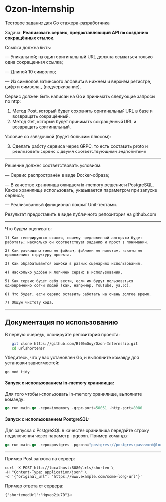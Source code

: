 # Ozon-Internship
Тестовое задание для Go стажера-разработчика 

Задача: **Реализовать сервис, предоставляющий API по созданию сокращённых ссылок.**

Ссылка должна быть:

— Уникальной; на один оригинальный URL должна ссылаться только одна сокращенная ссылка;

— Длиной 10 символов;

— Из символов латинского алфавита в нижнем и верхнем регистре, цифр и символа _ (подчеркивание).

Сервис должен быть написан на Go и принимать следующие запросы по http:
1. Метод Post, который будет сохранять оригинальный URL в базе и возвращать сокращённый.
2. Метод Get, который будет принимать сокращённый URL и возвращать оригинальный.

Условие со звёздочкой (будет большим плюсом):

3. Сделать работу сервиса через GRPC, то есть составить proto и реализовать сервис с двумя соответствующими эндпойнтами

---

Решение должно соответствовать условиям:

— Сервис распространён в виде Docker-образа; 

— В качестве хранилища ожидаем in-memory решение и PostgreSQL. Какое хранилище использовать, указывается параметром при запуске сервиса; 

— Реализованный функционал покрыт Unit-тестами.

Результат предоставить в виде публичного репозитория на github.com

---

Что будем оценивать: 
    
    1) Как генерируются ссылки, почему предложенный алгоритм будет работать; насколько он соответствует заданию и прост в понимании.
    
    2) Как раскиданы типы по файлам, файлики по пакетам, пакеты по приложению: структуру проекта.
    
    3) Как обрабатываются ошибки в разных сценариях использования.
    
    4) Насколько удобен и логичен сервис в использовании.
    
    5) Как сервис будет себя вести, если им будут пользоваться одновременно сотни людей (как, например, YouTube, ya.cc).
    
    6) Что будет, если сервис оставить работать на очень долгое время.
    
    7) Общую чистоту кода.


--- 

## Документация по использованию

В первую очередь, клонируйте репозиторий проекта:
```bash
   git clone https://github.com/Bl00mGuy/Ozon-Internship.git
   cd urlshortener
```

Убедитесь, что у вас установлен Go, и выполните команду для установки зависимостей:
```
go mod tidy
```


#### Запуск с использованием in-memory хранилища:

Для того чтобы использовать in-memory хранилище, выполните команду:
```go
go run main.go -repo=inmemory -grpc-port=50051 -http-port=8080
```

#### Запуск с использованием PostgreSQL:

Для запуска с PostgreSQL в качестве хранилища передайте строку подключения через параметр -pgconn. Пример команды:
```go
go run main.go -repo=postgres -pgconn="postgres://postgres:password@localhost:5432/urlshortener?sslmode=disable" -grpc-port=50051 -http-port=8080
```

___

Пример Post запроса на сервер:
```
curl -X POST http://localhost:8080/urls/shorten \
-H "Content-Type: application/json" \
-d '{"original_url": "https://www.example.com/some-long-url"}'
```

Пример ответа от сервера:
```
{"shortenedUrl":"Hqveo2iu7D"}⏎
```